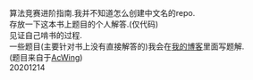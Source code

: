   算法竞赛进阶指南.我并不知道怎么创建中文名的repo.  
  存放一下这本书上题目的个人解答.(仅代码)  
  见证自己啃书的过程.  
  一些题目(主要针对书上没有直接解答的)我会在[我的博客](https://i.cnblogs.com/tags/posts?tagId=4115014)里面写题解.  
  (题目来自于[AcWing](https://www.acwing.com/problem/search/1/?csrfmiddlewaretoken=aCDmmTJaWJmKaLhp5kitbNZSahEUKEZrGPskktHpfMxJQpM3TWTV0EYRrcJYuekq&search_content=%E7%AE%97%E6%B3%95%E7%AB%9E%E8%B5%9B%E8%BF%9B%E9%98%B6%E6%8C%87%E5%8D%97))  
  20201214

